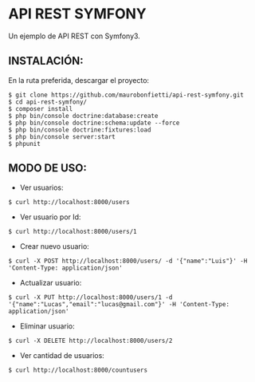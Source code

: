 # API REST SYMFONY

Un ejemplo de API REST con Symfony3.


## INSTALACIÓN:

En la ruta preferida, descargar el proyecto:

```
$ git clone https://github.com/maurobonfietti/api-rest-symfony.git
$ cd api-rest-symfony/
$ composer install
$ php bin/console doctrine:database:create
$ php bin/console doctrine:schema:update --force
$ php bin/console doctrine:fixtures:load
$ php bin/console server:start
$ phpunit
```


## MODO DE USO:

- Ver usuarios:
```
$ curl http://localhost:8000/users
```


- Ver usuario por Id:
```
$ curl http://localhost:8000/users/1
```


- Crear nuevo usuario:
```
$ curl -X POST http://localhost:8000/users/ -d '{"name":"Luis"}' -H 'Content-Type: application/json'
```


- Actualizar usuario:
```
$ curl -X PUT http://localhost:8000/users/1 -d '{"name":"Lucas","email":"lucas@gmail.com"}' -H 'Content-Type: application/json'
```


- Eliminar usuario:
```
$ curl -X DELETE http://localhost:8000/users/2
```


- Ver cantidad de usuarios:
```
$ curl http://localhost:8000/countusers
```
